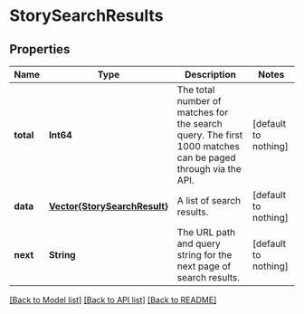 # StorySearchResults


## Properties
Name | Type | Description | Notes
------------ | ------------- | ------------- | -------------
**total** | **Int64** | The total number of matches for the search query. The first 1000 matches can be paged through via the API. | [default to nothing]
**data** | [**Vector{StorySearchResult}**](StorySearchResult.md) | A list of search results. | [default to nothing]
**next** | **String** | The URL path and query string for the next page of search results. | [default to nothing]


[[Back to Model list]](../README.md#models) [[Back to API list]](../README.md#api-endpoints) [[Back to README]](../README.md)


